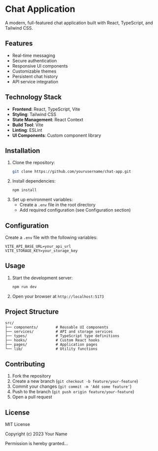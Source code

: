 # Chat Application

A modern, full-featured chat application built with React, TypeScript, and Tailwind CSS.

## Features

- Real-time messaging
- Secure authentication
- Responsive UI components
- Customizable themes
- Persistent chat history
- API service integration

## Technology Stack

- **Frontend**: React, TypeScript, Vite
- **Styling**: Tailwind CSS
- **State Management**: React Context
- **Build Tool**: Vite
- **Linting**: ESLint
- **UI Components**: Custom component library

## Installation

1. Clone the repository:
   ```bash
   git clone https://github.com/yourusername/chat-app.git
   ```
2. Install dependencies:
   ```bash
   npm install
   ```
3. Set up environment variables:
   - Create a `.env` file in the root directory
   - Add required configuration (see Configuration section)

## Configuration

Create a `.env` file with the following variables:

```env
VITE_API_BASE_URL=your_api_url
VITE_STORAGE_KEY=your_storage_key
```

## Usage

1. Start the development server:
   ```bash
   npm run dev
   ```
2. Open your browser at `http://localhost:5173`

## Project Structure

```
src/
├── components/        # Reusable UI components
├── services/          # API and storage services
├── types/             # TypeScript type definitions
├── hooks/             # Custom React hooks
├── pages/             # Application pages
└── lib/               # Utility functions
```

## Contributing

1. Fork the repository
2. Create a new branch (`git checkout -b feature/your-feature`)
3. Commit your changes (`git commit -m 'Add some feature'`)
4. Push to the branch (`git push origin feature/your-feature`)
5. Open a pull request

## License

MIT License

Copyright (c) 2023 Your Name

Permission is hereby granted...
